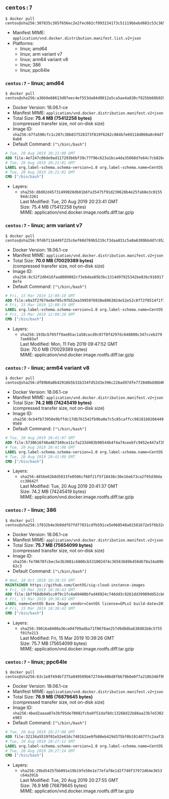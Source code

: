 ## `centos:7`

```console
$ docker pull centos@sha256:307835c385f656ec2e2fec602cf093224173c51119bbebd602c53c3653a3d6eb
```

-	Manifest MIME: `application/vnd.docker.distribution.manifest.list.v2+json`
-	Platforms:
	-	linux; amd64
	-	linux; arm variant v7
	-	linux; arm64 variant v8
	-	linux; 386
	-	linux; ppc64le

### `centos:7` - linux; amd64

```console
$ docker pull centos@sha256:a36b9e68613d07eec4ef553da84d0012a5ca5ae4a830cf825bb68b929475c869
```

-	Docker Version: 18.06.1-ce
-	Manifest MIME: `application/vnd.docker.distribution.manifest.v2+json`
-	Total Size: **75.4 MB (75412258 bytes)**  
	(compressed transfer size, not on-disk size)
-	Image ID: `sha256:67fa590cfc1c207c30b837528373f819f6262c884b7e69118d060a0c04d70ab8`
-	Default Command: `["\/bin\/bash"]`

```dockerfile
# Tue, 20 Aug 2019 20:21:00 GMT
ADD file:4e7247c06de9ad117293b6bf39c77f96c623a1bca4da35068d7e64c7cb826c08 in / 
# Tue, 20 Aug 2019 20:21:01 GMT
LABEL org.label-schema.schema-version=1.0 org.label-schema.name=CentOS Base Image org.label-schema.vendor=CentOS org.label-schema.license=GPLv2 org.label-schema.build-date=20190801
# Tue, 20 Aug 2019 20:21:01 GMT
CMD ["/bin/bash"]
```

-	Layers:
	-	`sha256:d8d02d45731499028db01b6fa35475f91d230628b4e25fab8e3c015594dc3261`  
		Last Modified: Tue, 20 Aug 2019 20:23:41 GMT  
		Size: 75.4 MB (75412258 bytes)  
		MIME: application/vnd.docker.image.rootfs.diff.tar.gzip

### `centos:7` - linux; arm variant v7

```console
$ docker pull centos@sha256:9fd67116449f225c6ef60d769b5219cf3daa831c5a0a6389bbdd7c952b7b352d
```

-	Docker Version: 18.06.1-ce
-	Manifest MIME: `application/vnd.docker.distribution.manifest.v2+json`
-	Total Size: **70.0 MB (70029389 bytes)**  
	(compressed transfer size, not on-disk size)
-	Image ID: `sha256:8c52f2d0416faa8009082cf3ebdea85b3bc1314d97925342be83bc9169178efe`
-	Default Command: `["\/bin\/bash"]`

```dockerfile
# Fri, 15 Mar 2019 12:00:18 GMT
ADD file:e9a3f27674e8ef05c9fb52ea3995976938e8063024e52e52c8f72f0514f1f10c in / 
# Fri, 15 Mar 2019 12:00:19 GMT
LABEL org.label-schema.schema-version=1.0 org.label-schema.name=CentOS Base Image org.label-schema.vendor=CentOS org.label-schema.license=GPLv2 org.label-schema.build-date=20181205
# Fri, 15 Mar 2019 12:00:20 GMT
CMD ["/bin/bash"]
```

-	Layers:
	-	`sha256:193bcbf05ff9ae85ac1a58cacd9c07f8f4297dc648808c347cceb3797ae603af`  
		Last Modified: Mon, 11 Feb 2019 09:47:52 GMT  
		Size: 70.0 MB (70029389 bytes)  
		MIME: application/vnd.docker.image.rootfs.diff.tar.gzip

### `centos:7` - linux; arm64 variant v8

```console
$ docker pull centos@sha256:df89b0a0b42916b5b31b334fd52d3e396c226ad97dfe772848bdd6b00fb42bf0
```

-	Docker Version: 18.06.1-ce
-	Manifest MIME: `application/vnd.docker.distribution.manifest.v2+json`
-	Total Size: **74.2 MB (74245419 bytes)**  
	(compressed transfer size, not on-disk size)
-	Image ID: `sha256:0cb4fb73950e9bffdc17db761542fb9ba0e7c5c85caffcc98181b02664499569`
-	Default Command: `["\/bin\/bash"]`

```dockerfile
# Tue, 20 Aug 2019 20:41:07 GMT
ADD file:5730616f48a467349ce11cfa233d403b90544b4f4a74ceebfc9452e447af3543 in / 
# Tue, 20 Aug 2019 20:41:08 GMT
LABEL org.label-schema.schema-version=1.0 org.label-schema.name=CentOS Base Image org.label-schema.vendor=CentOS org.label-schema.license=GPLv2 org.label-schema.build-date=20190801
# Tue, 20 Aug 2019 20:41:09 GMT
CMD ["/bin/bash"]
```

-	Layers:
	-	`sha256:4856e02b0d5033fe0506cf60f21f5f18438c30e16e673ca2f95d30dacc38642f`  
		Last Modified: Tue, 20 Aug 2019 20:41:37 GMT  
		Size: 74.2 MB (74245419 bytes)  
		MIME: application/vnd.docker.image.rootfs.diff.tar.gzip

### `centos:7` - linux; 386

```console
$ docker pull centos@sha256:1f832b4e3b9ddf67fd77831cdfb591ce5e968548a01581672e5f6b32ce1212fe
```

-	Docker Version: 18.06.1-ce
-	Manifest MIME: `application/vnd.docker.distribution.manifest.v2+json`
-	Total Size: **75.7 MB (75654099 bytes)**  
	(compressed transfer size, not on-disk size)
-	Image ID: `sha256:fe70670fcbec5e3b3081c6800cb531002474c36563689b450d678a34a89b62c3`
-	Default Command: `["\/bin\/bash"]`

```dockerfile
# Wed, 10 Oct 2018 10:38:55 GMT
MAINTAINER https://github.com/CentOS/sig-cloud-instance-images
# Fri, 15 Mar 2019 10:38:43 GMT
ADD file:1bff68db945cc0f9c1fc4a69400bfad48924c746dd3c9261dd39989dd52cb830 in / 
# Fri, 15 Mar 2019 10:38:43 GMT
LABEL name=CentOS Base Image vendor=CentOS license=GPLv2 build-date=20181006
# Fri, 15 Mar 2019 10:38:43 GMT
CMD ["/bin/bash"]
```

-	Layers:
	-	`sha256:39016a8400a36ce04799adba71f8678ae257d9d8dba638d81b8c5755f01fe213`  
		Last Modified: Fri, 15 Mar 2019 10:39:26 GMT  
		Size: 75.7 MB (75654099 bytes)  
		MIME: application/vnd.docker.image.rootfs.diff.tar.gzip

### `centos:7` - linux; ppc64le

```console
$ docker pull centos@sha256:63c1e8f494bf375a049509b672744e406d8f6679b0e0f7a210b346f9993a9255
```

-	Docker Version: 18.06.1-ce
-	Manifest MIME: `application/vnd.docker.distribution.manifest.v2+json`
-	Total Size: **76.9 MB (76879645 bytes)**  
	(compressed transfer size, not on-disk size)
-	Image ID: `sha256:4bed2aaaa07e3bf95de70082fcba9f51daf8dc13268d22b88aa23b7e5302e983`
-	Default Command: `["\/bin\/bash"]`

```dockerfile
# Tue, 20 Aug 2019 20:27:08 GMT
ADD file:32134a5519f01e52e616c7401b2ae9fb80eb429d375bf0b191407f7c2aaf3862 in / 
# Tue, 20 Aug 2019 20:27:12 GMT
LABEL org.label-schema.schema-version=1.0 org.label-schema.name=CentOS Base Image org.label-schema.vendor=CentOS org.label-schema.license=GPLv2 org.label-schema.build-date=20190801
# Tue, 20 Aug 2019 20:27:14 GMT
CMD ["/bin/bash"]
```

-	Layers:
	-	`sha256:29bd5425fbb091e19b19fe50e1e77efaf8e1d2f740f37972d64e3653c64a391b`  
		Last Modified: Tue, 20 Aug 2019 20:27:55 GMT  
		Size: 76.9 MB (76879645 bytes)  
		MIME: application/vnd.docker.image.rootfs.diff.tar.gzip
